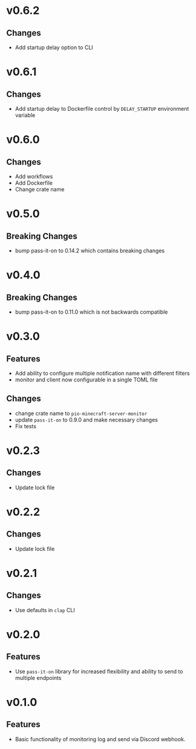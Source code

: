 # v0.6.2
## Changes
- Add startup delay option to CLI

# v0.6.1
## Changes
- Add startup delay to Dockerfile control by `DELAY_STARTUP` environment variable

# v0.6.0
## Changes
- Add workflows
- Add Dockerfile
- Change crate name

# v0.5.0
## Breaking Changes
- bump pass-it-on to 0.14.2 which contains breaking changes

# v0.4.0
## Breaking Changes
- bump pass-it-on to 0.11.0 which is not backwards compatible

# v0.3.0
## Features
- Add ability to configure multiple notification name with different filters
- monitor and client now configurable in a single TOML file

## Changes
- change crate name to `pio-minecraft-server-monitor`
- update `pass-it-on` to 0.9.0 and make necessary changes
- Fix tests

# v0.2.3
## Changes
- Update lock file

# v0.2.2
## Changes
- Update lock file

# v0.2.1
## Changes
- Use defaults in `clap` CLI

# v0.2.0
## Features
- Use `pass-it-on` library for increased flexibility and ability to send to multiple endpoints 

# v0.1.0
## Features
- Basic functionality of monitoring log and send via Discord webhook.

